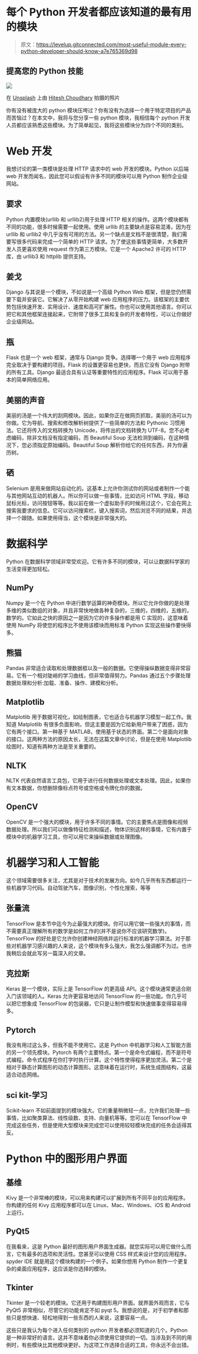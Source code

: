# 每个 Python 开发者都应该知道的最有用的模块

> 原文：<https://levelup.gitconnected.com/most-useful-module-every-python-developer-should-know-a7e765369d98>

## 提高您的 Python 技能

![](img/bf4f8b87de2c95577120b93d8a7270e7.png)

在 [Unsplash](https://unsplash.com?utm_source=medium&utm_medium=referral) 上由 [Hitesh Choudhary](https://unsplash.com/@hiteshchoudhary?utm_source=medium&utm_medium=referral) 拍摄的照片

你有没有被庞大的 python 模块压垮过？你有没有为选择一个用于特定项目的产品而苦恼过？在本文中，我将与您分享一些 python 模块，我相信每个 python 开发人员都应该熟悉这些模块。为了简单起见，我将这些模块分为四个不同的类别。

# Web 开发

我想讨论的第一类模块是处理 HTTP 请求中的 web 开发的模块。Python 以后端 web 开发而闻名，因此您可以假设有许多不同的模块可以用 Python 制作企业级网站。

## 要求

Python 内置模块(urllib 和 urllib2)用于处理 HTTP 相关的操作。这两个模块都有不同的功能，很多时候需要一起使用。使用 urllib 的主要缺点是容易混淆，因为在 urllib 和 urllib2 中几乎没有可用的方法。另一个缺点是文档不是很清楚，我们需要写很多代码来完成一个简单的 HTTP 请求。为了使这些事情更简单，大多数开发人员更喜欢使用 request 作为第三方模块。它是一个 Apache2 许可的 HTTP 库，由 urllib3 和 httplib 提供支持。

## 姜戈

Django 与其说是一个模块，不如说是一个高级 Python Web 框架，但是您仍然需要下载并安装它。它解决了从零开始构建 web 应用程序的压力。该框架的主要优势包括快速开发、实用设计、速度和高可扩展性。你也可以使用其他语言。你可以把它和其他框架连接起来，它附带了很多工具和复杂的开发者特性，可以让你做好企业级网站。

## 瓶

Flask 也是一个 web 框架，通常与 Django 竞争。选择哪一个用于 web 应用程序完全取决于要构建的项目。Flask 的设置更容易也更快，而且它没有 Django 附带的所有工具。Django 最适合具有认证等重要特性的应用程序。Flask 可以用于基本的简单网络应用。

## 美丽的声音

美丽的汤是一个伟大的刮网模块。因此，如果你正在做网页抓取，美丽的汤可以为你做。它为导航、搜索和修改解析树提供了一些简单的方法和 Pythonic 习惯用法。它还将传入的文档转换为 Unicode，将传出的文档转换为 UTF-8。您不必考虑编码，除非文档没有指定编码，而 Beautiful Soup 无法检测到编码，在这种情况下，您必须指定原始编码。Beautiful Soup 解析你给它的任何东西，并为你遍历树。

## 硒

Selenium 是用来做网站自动化的。这基本上允许你测试你的网站或者制作一个能与其他网站互动的机器人。所以你可以做一些事情，比如访问 HTML 字段，移动鼠标光标，访问按钮等等。我以前在做一个虚拟助手的时候用过这个，它会在网上搜索我要求的信息。它可以访问搜索栏，键入搜索词，然后浏览不同的结果，并选择一个跟随。如果使用得当，这个模块是非常强大的。

# 数据科学

Python 在数据科学领域非常受欢迎。它有许多不同的模块，可以让数据科学家的生活变得更加轻松。

## NumPy

Numpy 是一个在 Python 中进行数学运算的神奇模块。所以它允许你做的是处理多维的类似数组的对象，并且非常快地做各种复杂的，三维的，四维的，五维的，数学的。它如此之快的原因之一是因为它的许多操作都是用 C 实现的，这意味着使用 NumPy 将使您的程序比不使用该模块而用标准 Python 实现这些操作要快得多。

## 熊猫

Pandas 非常适合读取和处理数据框以及一般的数据。它使得操纵数据变得非常容易。它有一个相对陡峭的学习曲线，但非常值得努力。Pandas 通过五个步骤处理数据处理和分析:加载、准备、操作、建模和分析。

## Matplotlib

Matplotlib 用于数据可视化，如绘制图表，它也适合与机器学习模型一起工作。我知道 Matplotlib 有很多负面影响，但这主要是因为它给新用户带来了困惑，因为它有两个接口。第一种基于 MATLAB，使用基于状态的界面。第二个是面向对象的接口。这两种方法的原因太长，无法在这篇文章中讨论，但是在使用 Matplotlib 绘图时，知道有两种方法是至关重要的。

## NLTK

NLTK 代表自然语言工具包，它用于进行任何数据处理或文本处理。因此，如果你有文本数据，你想删除像标点符号或空格或令牌化你的数据。

## OpenCV

OpenCV 是一个强大的模块，用于许多不同的事情。它的主要焦点是图像和视频数据处理。所以我们可以做像特征检测和描述，物体识别这样的事情，它有内置于模块中的机器学习工具，你可以用它来操纵数据或处理图像。

# 机器学习和人工智能

这个领域需要很多关注，尤其是对于技术的发展方向。如今几乎所有东西都运行一些机器学习代码。自动驾驶汽车，图像识别，个性化搜索，等等

## 张量流

TensorFlow 是本节中迄今为止最强大的模块。你可以用它做一些强大的事情，而不需要真正理解所有的数学是如何工作的(并不是说你不应该研究数学)。TensorFlow 的好处是它允许你创建神经网络并运行标准的机器学习算法。对于那些对机器学习感兴趣的人来说，这个模块有多么强大，我怎么强调都不为过。也许我稍后会就此写另一篇深入的文章。

## 克拉斯

Keras 是一个模块，实际上是 TensorFlow 的更高级 API。这个模块通常更适合刚入门该领域的人。Keras 允许更容易地访问 TensorFlow 的一些功能。你几乎可以把它想象成 TensorFlow 的包装器，它只是让制作模型和快速做事变得容易得多。

## Pytorch

我没有用过这么多，但我不能不使用它。这是 Python 中机器学习和人工智能方面的另一个领先模块。Pytorch 有两个主要特点。第一个是命令式编程，而不是符号式编程。命令式程序在你打字时执行计算。这个特性使得程序更加灵活。第二个是相对于静态计算图形的动态计算图形。这意味着在运行时，系统生成图结构，这最适合动态网络。

## sci kit-学习

Scikit-learn 不如前面提到的模块强大。它的重量稍微轻一点，允许我们处理一些事情，比如聚类算法、线性级数、支持、向量机等等。您可以在 TensorFlow 中完成这些任务，但是使用大型模块来完成您可以使用较轻模块完成的任务会适得其反。

# Python 中的图形用户界面

## 基维

Kivy 是一个非常棒的模块，可以用来构建可以扩展到所有不同平台的应用程序。你构建的任何 Kivy 应用程序都可以在 Linux、Mac、Windows、iOS 和 Android 上运行。

## PyQt5

在我看来，这是 Python 最好的图形用户界面生成器。就您实际可以用它做什么而言，它有最多的选项和灵活性。您甚至可以使用 CSS 样式来设计您的应用程序。spyder IDE 就是用这个模块构建的一个例子。如果你想用 Python 制作一个更复杂的桌面应用程序，这应该是你选择的模块。

## Tkinter

Tkinter 是一个较老的模块。它还用于构建图形用户界面。就界面外观而言，它与 PyQt5 非常相似，尽管它的功能肯定不如 pyqt 5。我想说的是，对于初学者和那些只是想快速、轻松地得到一些东西的人来说，这要容易一点。

这些只是我认为每个进入任何类别的 python 开发者都必须知道的几个。Python 是一种非常好的语言。这并不意味着你必须使用它提供的一切。当涉及到不同的用例时，有些模块比其他模块更好。为这项工作选择合适的工具，你永远不会出错。